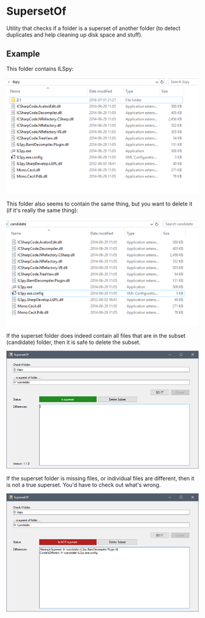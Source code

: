 # SupersetOf

Utility that checks if a folder is a superset of another folder (to detect duplicates and help cleaning up disk space and stuff).

## Example

This folder contains ILSpy:

![superset](_doc/superset.png)

This folder also seems to contain the same thing, but you want to delete it (if it's really the same thing):

![subset](_doc/candidate.png)

If the superset folder does indeed contain all files that are in the subset (candidate) folder, then it is safe to delete the subset.

![is_superset](_doc/is_superset.png)

If the superset folder is missing files, or individual files are different, then it is not a true superset. You'd have to check out what's wrong.

![is_not_superset](_doc/is_not_superset.png)
